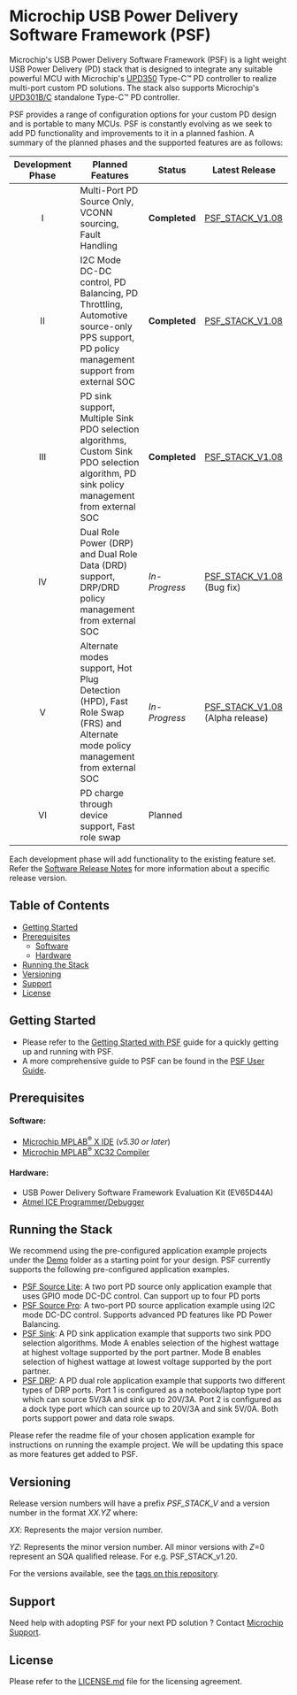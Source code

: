# **Microchip USB Power Delivery Software Framework (PSF)**

Microchip's USB Power Delivery Software Framework (PSF) is a light weight USB Power Delivery (PD) stack that is designed to integrate any suitable powerful MCU with Microchip's [UPD350](https://www.microchip.com/wwwproducts/en/UPD350) Type-C&trade; PD controller to realize multi-port custom PD solutions. The stack also supports Microchip's [UPD301B/C](https://www.microchip.com/wwwproducts/en/UPD301C) standalone Type-C&trade; PD controller.

PSF provides a range of configuration options for your custom PD design and is portable to many MCUs. PSF is constantly evolving as we seek to add PD functionality and improvements to it in a planned fashion. A summary of the planned phases and the supported features are as follows:

| Development Phase 	| Planned Features 	| Status 	| Latest Release 	|
|:-----------------:	|-------------------------------------------------------------------------------------------------------------------------------------------	|-------------	|----------------------------------	|
| I 	| Multi-Port PD Source Only, VCONN sourcing, Fault Handling 	| **Completed** 	| [PSF_STACK_V1.08](https://github.com/MicrochipTech/usb-pd-software-framework/releases/tag/PSF_STACK_V1.08) 	|
| II 	| I2C Mode DC-DC control, PD Balancing, PD Throttling,  Automotive source-only PPS support, PD policy management support from  external SOC 	| **Completed**  	| [PSF_STACK_V1.08](https://github.com/MicrochipTech/usb-pd-software-framework/releases/tag/PSF_STACK_V1.08) 	|
| III 	| PD sink support, Multiple Sink PDO selection algorithms, Custom Sink PDO  selection algorithm, PD sink policy management from external SOC  	| **Completed**  	| [PSF_STACK_V1.08](https://github.com/MicrochipTech/usb-pd-software-framework/releases/tag/PSF_STACK_V1.08) 	|  	|
| IV 	| Dual Role Power (DRP) and Dual Role Data (DRD) support,  DRP/DRD policy management from external SOC 	|  *In-Progress* 	|  [PSF_STACK_V1.08](https://github.com/MicrochipTech/usb-pd-software-framework/releases/tag/PSF_STACK_V1.08)  (Bug fix)  	|
| V 	| Alternate modes support, Hot Plug Detection (HPD), Fast Role Swap (FRS) and Alternate mode policy management  from external SOC 	| *In-Progress* 	| [PSF_STACK_V1.08](https://github.com/MicrochipTech/usb-pd-software-framework/releases/tag/PSF_STACK_V1.08)  (Alpha release)  	 	|
| VI 	| PD charge through device support, Fast role swap 	| Planned 	|  	|

Each development phase will add functionality to the existing feature set. Refer the [Software Release Notes](Software%20Release%20Notes.pdf) for more information about a specific release version.

## Table of Contents

* [Getting Started](#getting-started)
* [Prerequisites](#prerequisites)
   * [Software](#software)
   * [Hardware](#hardware)
* [Running the Stack](#running-the-stack)
* [Versioning](#versioning)
* [Support](#support)
* [License](#license)

## Getting Started

* Please refer to the [Getting Started with PSF](Docs/Getting%20Started%20with%20PSF.pdf) guide for a quickly getting up and running with PSF.
* A more comprehensive guide to PSF can be found in the [PSF User Guide](Docs/PSF%20User%20Guide.pdf).

## Prerequisites

#### Software:
* [Microchip MPLAB<sup>&reg;</sup> X IDE](https://www.microchip.com/mplab/mplab-x-ide) (*v5.30 or later*)
* [Microchip MPLAB<sup>&reg;</sup> XC32 Compiler](https://www.microchip.com/mplab/compilers)

#### Hardware:

* USB Power Delivery Software Framework Evaluation Kit (EV65D44A)
* [Atmel ICE Programmer/Debugger](https://www.microchip.com/DevelopmentTools/ProductDetails/ATATMEL-ICE)

## Running the Stack

We recommend using the pre-configured application example projects under the [Demo](PSF/Demo) folder as a starting point for your design. PSF currently supports the following pre-configured application examples.

* [PSF Source Lite](PSF/Demo/PSF_EVB_Source_Lite): A two port PD source only application example that uses GPIO mode DC-DC control. Can support up to four PD ports
* [PSF Source Pro](PSF/Demo/PSF_EVB_Source_Pro): A two-port PD source application example using I2C mode DC-DC control. Supports advanced PD features like PD Power Balancing.
* [PSF Sink](PSF/Demo/PSF_EVB_Sink): A PD sink application example that supports two sink PDO selection algorithms. Mode A enables selection of the highest wattage at highest voltage supported by the port partner. Mode B enables selection of highest wattage at lowest voltage supported by the port partner.
* [PSF DRP](PSF/Demo/PSF_EVB_DRP): A PD dual role application example that supports two different types of DRP ports. Port 1 is configured as a notebook/laptop type port which can source 5V/3A and sink up to 20V/3A. Port 2 is configured as a dock type port which can source up to 20V/3A and sink 5V/0A. Both ports support power and data role swaps.

Please refer the readme file of your chosen application example for instructions on running the example project. We will be updating this space as more features get added to PSF.

## Versioning

Release version numbers will have a prefix *PSF_STACK_V* and a version number in the  format *XX.YZ* where:

*XX*: Represents the major version number.

*YZ*: Represents the minor version number. All minor versions with *Z*=0 represent an SQA qualified release. For e.g. PSF_STACK_v1.20.

For the versions available, see the [tags on this repository](https://github.com/MicrochipTech/usb-pd-software-framework/tags).

## Support

Need help with adopting PSF for your next PD solution ? Contact [Microchip Support](https://microchipsupport.force.com/s/).

## License

Please refer to the [LICENSE.md](LICENSE.md) file for the licensing agreement.
